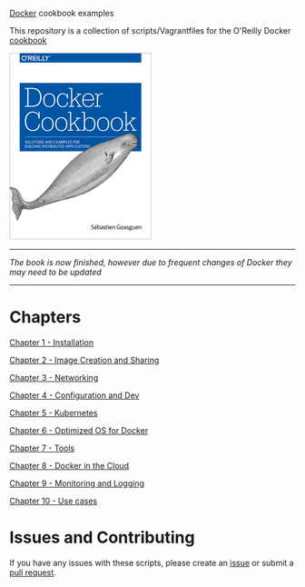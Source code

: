 [Docker](http://docker.com) cookbook examples

This repository is a collection of scripts/Vagrantfiles for the O'Reilly Docker [cookbook](http://shop.oreilly.com/product/0636920036791.do)

<img src="./images/bookcover.png" alt="book Cover" style="width: 250px;"/>

* * *
*The book is now finished, however due to frequent changes of Docker they may need to be updated*
* * *

Chapters
========

[Chapter 1 - Installation](ch01/)

[Chapter 2 - Image Creation and Sharing](ch02/)

[Chapter 3 - Networking](ch03/)

[Chapter 4 - Configuration and Dev](ch04/)

[Chapter 5 - Kubernetes](ch05/)

[Chapter 6 - Optimized OS for Docker](ch06/)

[Chapter 7 - Tools ](ch07/)

[Chapter 8 - Docker in the Cloud](ch08/)

[Chapter 9 - Monitoring and Logging](ch09/)

[Chapter 10 - Use cases](ch10/)

Issues and Contributing
=======================

If you have any issues with these scripts, please create an [issue](https://github.com/how2dock/docbook/issues) or submit a [pull request](https://github.com/how2dock/docbook/pulls).

